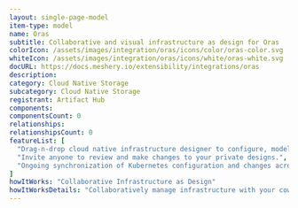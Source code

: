 ```yaml
---
layout: single-page-model
item-type: model
name: Oras
subtitle: Collaborative and visual infrastructure as design for Oras
colorIcon: /assets/images/integration/oras/icons/color/oras-color.svg
whiteIcon: /assets/images/integration/oras/icons/white/oras-white.svg
docURL: https://docs.meshery.io/extensibility/integrations/oras
description: 
category: Cloud Native Storage
subcategory: Cloud Native Storage
registrant: Artifact Hub
components: 
componentsCount: 0
relationships: 
relationshipsCount: 0
featureList: [
  "Drag-n-drop cloud native infrastructure designer to configure, model, and deploy your workloads.",
  "Invite anyone to review and make changes to your private designs.",
  "Ongoing synchronization of Kubernetes configuration and changes across any number of clusters."
]
howItWorks: "Collaborative Infrastructure as Design"
howItWorksDetails: "Collaboratively manage infrastructure with your coworkers synchronously sharing the same designs."
---
```

